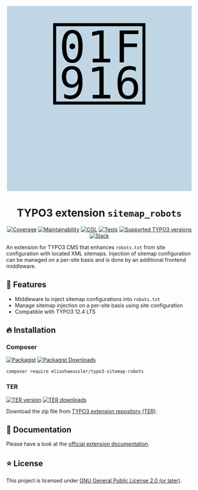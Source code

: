 <div align="center">

![Extension icon](Resources/Public/Icons/Extension.svg)

# TYPO3 extension `sitemap_robots`

[![Coverage](https://img.shields.io/codecov/c/github/eliashaeussler/typo3-sitemap-robots?logo=codecov&token=NzyH1gX3Rz)](https://codecov.io/gh/eliashaeussler/typo3-sitemap-robots)
[![Maintainability](https://img.shields.io/codeclimate/maintainability/eliashaeussler/typo3-sitemap-robots?logo=codeclimate)](https://codeclimate.com/github/eliashaeussler/typo3-sitemap-robots/maintainability)
[![CGL](https://img.shields.io/github/actions/workflow/status/eliashaeussler/typo3-sitemap-robots/cgl.yaml?label=cgl&logo=github)](https://github.com/eliashaeussler/typo3-sitemap-robots/actions/workflows/cgl.yaml)
[![Tests](https://img.shields.io/github/actions/workflow/status/eliashaeussler/typo3-sitemap-robots/tests.yaml?label=tests&logo=github)](https://github.com/eliashaeussler/typo3-sitemap-robots/actions/workflows/tests.yaml)
[![Supported TYPO3 versions](https://typo3-badges.dev/badge/sitemap_robots/typo3/shields.svg)](https://extensions.typo3.org/extension/sitemap_robots)
[![Slack](https://img.shields.io/badge/slack-%23ext--sitemap__robots-4a154b?logo=slack)](https://typo3.slack.com/archives/C06532567LM)

</div>

An extension for TYPO3 CMS that enhances `robots.txt` from site configuration with
located XML sitemaps. Injection of sitemap configuration can be managed on a per-site
basis and is done by an additional frontend middleware.

## 🚀 Features

* Middleware to inject sitemap configurations into `robots.txt`
* Manage sitemap injection on a per-site basis using site configuration
* Compatible with TYPO3 12.4 LTS

## 🔥 Installation

### Composer

[![Packagist](https://img.shields.io/packagist/v/eliashaeussler/typo3-sitemap-robots?label=version&logo=packagist)](https://packagist.org/packages/eliashaeussler/typo3-sitemap-robots)
[![Packagist Downloads](https://img.shields.io/packagist/dt/eliashaeussler/typo3-sitemap-robots?color=brightgreen)](https://packagist.org/packages/eliashaeussler/typo3-sitemap-robots)

```bash
composer require eliashaeussler/typo3-sitemap-robots
```

### TER

[![TER version](https://typo3-badges.dev/badge/sitemap_robots/version/shields.svg)](https://extensions.typo3.org/extension/sitemap_robots)
[![TER downloads](https://typo3-badges.dev/badge/sitemap_robots/downloads/shields.svg)](https://extensions.typo3.org/extension/sitemap_robots)

Download the zip file from
[TYPO3 extension repository (TER)](https://extensions.typo3.org/extension/sitemap_robots).

## 📙 Documentation

Please have a look at the
[official extension documentation](https://docs.typo3.org/p/eliashaeussler/typo3-sitemap-robots/main/en-us/).

## ⭐ License

This project is licensed under [GNU General Public License 2.0 (or later)](LICENSE.md).
